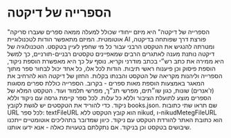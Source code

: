 # הספרייה של דיקטה
"הספרייה של דיקטה" היא מיזם ייחודי שכולל למעלה ממאה ספרים שעברו סריקה אוטומטית. המיזם מתאפשר הודות לטכנולוגיית AI פורצת דרך שפותחה בדיקטה, ומטרתה להנגיש את הטקסט הרבני עבור כל מי שחפץ לעיין בטקסט. 
הטכנולוגיה של דיקטה נותנת מענה לאתגרים הרבים שמאפיינים טקסטים רבניים-תורניים, כך למשל היא ממירה את כתב רש״י בכתב מודרני וקריא. נוסף על כך היא מאפשרת הוספת ניקוד, הוספת פיסוק וכן פיענוח ראשי תיבות.
הודות לכל אלו, כל אחד יכול לבחור ספר מתוך הספרייה וליהנות מקריאה של הטקסט והבנתו בקלות. החזון של דיקטה הוא להרחיב את המאגר באמצעות הוספת מאות ספרים - בקרוב. 
הספרייה כוללת ספרים מסוגות (ז'אנרים) שונות, כגון שו״תים, מפרשי תנ״ך, מפרשי תלמוד ועוד. הטקסט המלא של הספרים מוצע לתועלת הציבור וללא כל עלות. לכל ספר קיימת גרסה עם ניקוד וללא ניקוד.
כדי להוריד את הטקסטים יש לגשת לקובץ books.json. שם תראו שתי כתובות URL לכל ספר: textFileURL הוא קובץ הטקסט ללא nikud, ו-nikudMetegFileURL הוא כתובת האתר להורדת הטקסט עם ניקוד.
כיוון שמדובר בתהליכים אוטומטיים ייתכנו שיבושים בטקסט וכן בניקוד. אם נתקלתם בטעויות כאלה - אנא ידעו אותנו.
